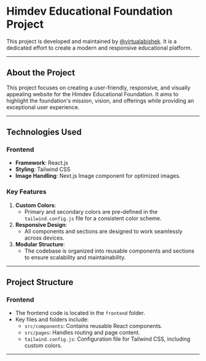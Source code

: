 # Himdev Educational Foundation Project

This project is developed and maintained by [@virtualabishek](https://github.com/virtualabishek). It is a dedicated effort to create a modern and responsive educational platform.

---

## About the Project

This project focuses on creating a user-friendly, responsive, and visually appealing website for the Himdev Educational Foundation. It aims to highlight the foundation's mission, vision, and offerings while providing an exceptional user experience.

---

## Technologies Used

### Frontend
- **Framework**: React.js
- **Styling**: Tailwind CSS
- **Image Handling**: Next.js Image component for optimized images.

### Key Features
1. **Custom Colors**:
   - Primary and secondary colors are pre-defined in the `tailwind.config.js` file for a consistent color scheme.
2. **Responsive Design**:
   - All components and sections are designed to work seamlessly across devices.
3. **Modular Structure**:
   - The codebase is organized into reusable components and sections to ensure scalability and maintainability.

---

## Project Structure

### Frontend
- The frontend code is located in the `frontend` folder.
- Key files and folders include:
  - `src/components`: Contains reusable React components.
  - `src/pages`: Handles routing and page content.
  - `tailwind.config.js`: Configuration file for Tailwind CSS, including custom colors.

---

